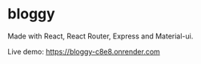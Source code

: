 # bloggy
Made with React, React Router, Express and Material-ui.

Live demo: https://bloggy-c8e8.onrender.com